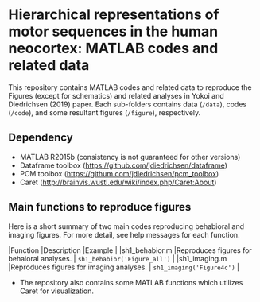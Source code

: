 # Hierarchical representations of motor sequences in the human neocortex: MATLAB codes and related data

This repository contains MATLAB codes and related data to reproduce the Figures (except for schematics) and related analyses in Yokoi and Diedrichsen (2019) paper. Each sub-folders contains data (`/data`), codes (`/code`), and some resultant figures (`/figure`), respectively.

## Dependency
- MATLAB R2015b (consistency is not guaranteed for other versions)
- Dataframe toolbox (https://github.com/jdiedrichsen/dataframe)
- PCM toolbox (https://githum.com/jdiedrichsen/pcm_toolbox)
- Caret (http://brainvis.wustl.edu/wiki/index.php/Caret:About)
 
## Main functions to reproduce figures
Here is a short summary of two main codes reproducing behabioral and imaging figures. For more detail, see help messages for each function. 
 
|Function |Description |Example |
|sh1_behabior.m |Reproduces figures for behaioral analyses. | `sh1_behabior('Figure_all')` |
|sh1_imaging.m |Reproduces figures for imaging analyses. | `sh1_imaging('Figure4c')` |

- The repository also contains some MATLAB functions which utilizes Caret for visualization.